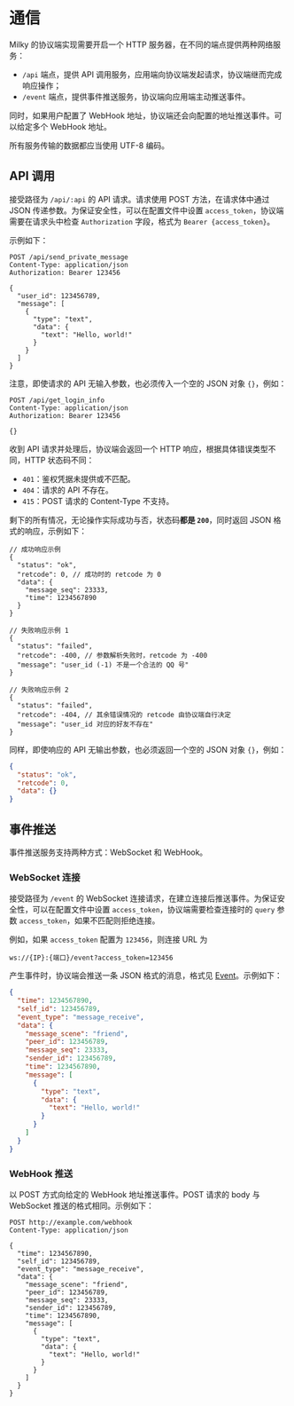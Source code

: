 # 通信

Milky 的协议端实现需要开启一个 HTTP 服务器，在不同的端点提供两种网络服务：
- `/api` 端点，提供 API 调用服务，应用端向协议端发起请求，协议端继而完成响应操作；
- `/event` 端点，提供事件推送服务，协议端向应用端主动推送事件。

同时，如果用户配置了 WebHook 地址，协议端还会向配置的地址推送事件。可以给定多个 WebHook 地址。

所有服务传输的数据都应当使用 UTF-8 编码。

## API 调用

接受路径为 `/api/:api` 的 API 请求。请求使用 POST 方法，在请求体中通过 JSON 传递参数。为保证安全性，可以在配置文件中设置 `access_token`，协议端需要在请求头中检查 `Authorization` 字段，格式为 `Bearer {access_token}`。

示例如下：

```http
POST /api/send_private_message
Content-Type: application/json
Authorization: Bearer 123456

{
  "user_id": 123456789,
  "message": [
    {
      "type": "text",
      "data": {
        "text": "Hello, world!"
      }
    }
  ]
}
```

注意，即使请求的 API 无输入参数，也必须传入一个空的 JSON 对象 `{}`，例如：

```http
POST /api/get_login_info
Content-Type: application/json
Authorization: Bearer 123456

{}
```

收到 API 请求并处理后，协议端会返回一个 HTTP 响应，根据具体错误类型不同，HTTP 状态码不同：

- `401`：鉴权凭据未提供或不匹配。
- `404`：请求的 API 不存在。
- `415`：POST 请求的 Content-Type 不支持。

剩下的所有情况，无论操作实际成功与否，状态码**都是 `200`**，同时返回 JSON 格式的响应，示例如下：

```jsonc
// 成功响应示例
{
  "status": "ok",
  "retcode": 0, // 成功时的 retcode 为 0
  "data": {
    "message_seq": 23333,
    "time": 1234567890
  }
}
```

```jsonc
// 失败响应示例 1
{
  "status": "failed",
  "retcode": -400, // 参数解析失败时，retcode 为 -400
  "message": "user_id (-1) 不是一个合法的 QQ 号"
}
```

```jsonc
// 失败响应示例 2
{
  "status": "failed",
  "retcode": -404, // 其余错误情况的 retcode 由协议端自行决定
  "message": "user_id 对应的好友不存在"
}
```

同样，即使响应的 API 无输出参数，也必须返回一个空的 JSON 对象 `{}`，例如：

```json
{
  "status": "ok",
  "retcode": 0,
  "data": {}
}
```

## 事件推送

事件推送服务支持两种方式：WebSocket 和 WebHook。

### WebSocket 连接

接受路径为 `/event` 的 WebSocket 连接请求，在建立连接后推送事件。为保证安全性，可以在配置文件中设置 `access_token`，协议端需要检查连接时的 `query` 参数 `access_token`，如果不匹配则拒绝连接。

例如，如果 `access_token` 配置为 `123456`，则连接 URL 为

```
ws://{IP}:{端口}/event?access_token=123456
```

产生事件时，协议端会推送一条 JSON 格式的消息，格式见 [Event](../struct/Event.md)。示例如下：

```json
{
  "time": 1234567890,
  "self_id": 123456789,
  "event_type": "message_receive",
  "data": {
    "message_scene": "friend",
    "peer_id": 123456789,
    "message_seq": 23333,
    "sender_id": 123456789,
    "time": 1234567890,
    "message": [
      {
        "type": "text",
        "data": {
          "text": "Hello, world!"
        }
      }
    ]
  }
}
```

### WebHook 推送

以 POST 方式向给定的 WebHook 地址推送事件。POST 请求的 body 与 WebSocket 推送的格式相同。示例如下：

```http
POST http://example.com/webhook
Content-Type: application/json

{
  "time": 1234567890,
  "self_id": 123456789,
  "event_type": "message_receive",
  "data": {
    "message_scene": "friend",
    "peer_id": 123456789,
    "message_seq": 23333,
    "sender_id": 123456789,
    "time": 1234567890,
    "message": [
      {
        "type": "text",
        "data": {
          "text": "Hello, world!"
        }
      }
    ]
  }
}
```